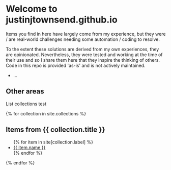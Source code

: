 # Welcome to justinjtownsend.github.io
Items you find in here have largely come from my experience, but they were / are real-world challenges needing some automation / coding to resolve.

To the extent these solutions are derived from my own experiences, they are opinionated. Nevertheless, they were tested and working at the time of their use and so I share them here that they inspire the thinking of others. Code in this repo is provided 'as-is' and is not actively maintained.

- ...

## Other areas
List collections test

{% for collection in site.collections %}
  <h2>Items from {{ collection.title }}</h2>
  <ul>
    {% for item in site[collection.label] %}
      <li><a href="{{ item.url }}">{{ item.name }}</a></li>
    {% endfor %}
  </ul>
{% endfor %}
